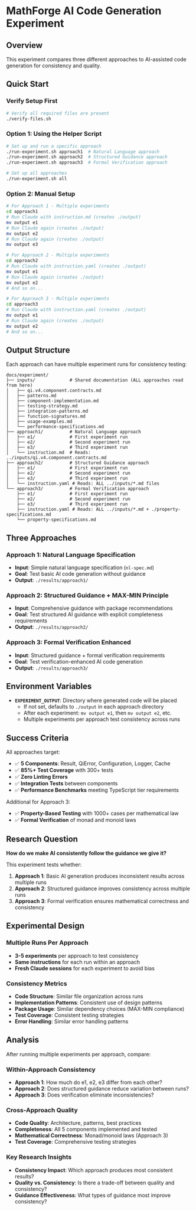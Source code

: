 # MathForge AI Code Generation Experiment

## Overview
This experiment compares three different approaches to AI-assisted code generation for consistency and quality.

## Quick Start

### Verify Setup First
```bash
# Verify all required files are present
./verify-files.sh
```

### Option 1: Using the Helper Script
```bash
# Set up and run a specific approach
./run-experiment.sh approach1  # Natural Language approach
./run-experiment.sh approach2  # Structured Guidance approach  
./run-experiment.sh approach3  # Formal Verification approach

# Set up all approaches
./run-experiment.sh all
```

### Option 2: Manual Setup
```bash
# For Approach 1 - Multiple experiments
cd approach1
# Run Claude with instruction.md (creates ./output)
mv output e1
# Run Claude again (creates ./output)
mv output e2
# Run Claude again (creates ./output)
mv output e3

# For Approach 2 - Multiple experiments
cd approach2
# Run Claude with instruction.yaml (creates ./output)
mv output e1
# Run Claude again (creates ./output)
mv output e2
# And so on...

# For Approach 3 - Multiple experiments  
cd approach3
# Run Claude with instruction.yaml (creates ./output)
mv output e1
# Run Claude again (creates ./output)
mv output e2
# And so on...
```

## Output Structure

Each approach can have multiple experiment runs for consistency testing:

```
docs/experiment/
├── inputs/             # Shared documentation (ALL approaches read from here)
│   ├── qi.v4.component.contracts.md
│   ├── patterns.md
│   ├── component-implementation.md
│   ├── testing-strategy.md
│   ├── integration-patterns.md
│   ├── function-signatures.md
│   ├── usage-examples.md
│   └── performance-specifications.md
├── approach1/          # Natural Language approach
│   ├── e1/             # First experiment run
│   ├── e2/             # Second experiment run
│   ├── e3/             # Third experiment run
│   └── instruction.md  # Reads: ../inputs/qi.v4.component.contracts.md
├── approach2/          # Structured Guidance approach
│   ├── e1/             # First experiment run
│   ├── e2/             # Second experiment run
│   ├── e3/             # Third experiment run
│   └── instruction.yaml # Reads: ALL ../inputs/*.md files
└── approach3/          # Formal Verification approach
    ├── e1/             # First experiment run
    ├── e2/             # Second experiment run
    ├── e3/             # Third experiment run
    ├── instruction.yaml # Reads: ALL ../inputs/*.md + ./property-specifications.md
    └── property-specifications.md
```

## Three Approaches

### Approach 1: Natural Language Specification
- **Input**: Simple natural language specification (`nl-spec.md`)
- **Goal**: Test basic AI code generation without guidance
- **Output**: `./results/approach1/`

### Approach 2: Structured Guidance + MAX-MIN Principle  
- **Input**: Comprehensive guidance with package recommendations
- **Goal**: Test structured AI guidance with explicit completeness requirements
- **Output**: `./results/approach2/`

### Approach 3: Formal Verification Enhanced
- **Input**: Structured guidance + formal verification requirements
- **Goal**: Test verification-enhanced AI code generation
- **Output**: `./results/approach3/`

## Environment Variables

- **`EXPERIMENT_OUTPUT`**: Directory where generated code will be placed
  - If not set, defaults to `./output` in each approach directory
  - After each experiment: `mv output e1`, then `mv output e2`, etc.
  - Multiple experiments per approach test consistency across runs

## Success Criteria

All approaches target:
- ✅ **5 Components**: Result, QiError, Configuration, Logger, Cache
- ✅ **85%+ Test Coverage** with 300+ tests
- ✅ **Zero Linting Errors**
- ✅ **Integration Tests** between components
- ✅ **Performance Benchmarks** meeting TypeScript tier requirements

Additional for Approach 3:
- ✅ **Property-Based Testing** with 1000+ cases per mathematical law
- ✅ **Formal Verification** of monad and monoid laws

## Research Question

**How do we make AI consistently follow the guidance we give it?**

This experiment tests whether:
1. **Approach 1**: Basic AI generation produces inconsistent results across multiple runs
2. **Approach 2**: Structured guidance improves consistency across multiple runs
3. **Approach 3**: Formal verification ensures mathematical correctness and consistency

## Experimental Design

### Multiple Runs Per Approach
- **3-5 experiments** per approach to test consistency
- **Same instructions** for each run within an approach
- **Fresh Claude sessions** for each experiment to avoid bias

### Consistency Metrics
- **Code Structure**: Similar file organization across runs
- **Implementation Patterns**: Consistent use of design patterns
- **Package Usage**: Similar dependency choices (MAX-MIN compliance)
- **Test Coverage**: Consistent testing strategies
- **Error Handling**: Similar error handling patterns

## Analysis

After running multiple experiments per approach, compare:

### Within-Approach Consistency
- **Approach 1**: How much do e1, e2, e3 differ from each other?
- **Approach 2**: Does structured guidance reduce variation between runs?
- **Approach 3**: Does verification eliminate inconsistencies?

### Cross-Approach Quality
- **Code Quality**: Architecture, patterns, best practices
- **Completeness**: All 5 components implemented and tested
- **Mathematical Correctness**: Monad/monoid laws (Approach 3)
- **Test Coverage**: Comprehensive testing strategies

### Key Research Insights
- **Consistency Impact**: Which approach produces most consistent results?
- **Quality vs. Consistency**: Is there a trade-off between quality and consistency?
- **Guidance Effectiveness**: What types of guidance most improve consistency? 